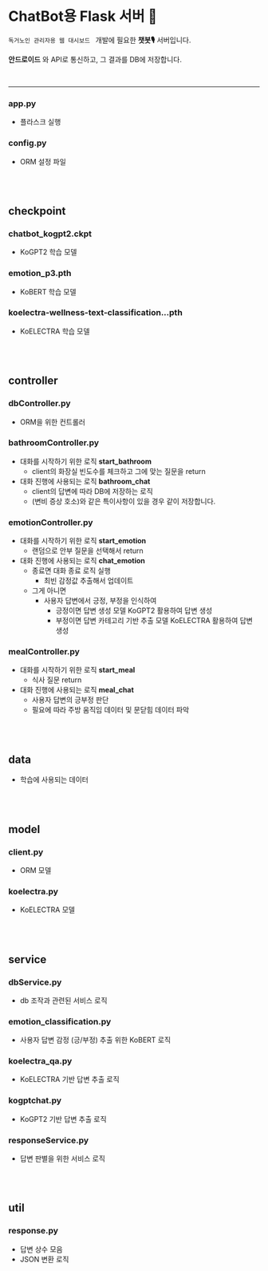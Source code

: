 # ChatBot용 Flask 서버 🐳

`독거노인 관리자용 웹 대시보드 ` 개발에 필요한 __챗봇🎙__ 서버입니다.

__안드로이드__ 와 API로 통신하고, 그 결과를 DB에 저장합니다.


<br>

---

### app.py
- 플라스크 실행 

### config.py
- ORM 설정 파일

<br><br>

## checkpoint
### chatbot_kogpt2.ckpt
- KoGPT2 학습 모델

### emotion_p3.pth
- KoBERT 학습 모델

### koelectra-wellness-text-classification...pth
- KoELECTRA 학습 모델

<br><br>

## controller

### dbController.py
- ORM을 위한 컨트롤러

### bathroomController.py
- 대화를 시작하기 위한 로직 __start_bathroom__
  - client의 화장실 빈도수를 체크하고 그에 맞는 질문을 return
- 대화 진행에 사용되는 로직 __bathroom_chat__
  - client의 답변에 따라 DB에 저장하는 로직
  - (변비 증상 호소)와 같은 특이사항이 있을 경우 같이 저장합니다.
  
### emotionController.py
- 대화를 시작하기 위한 로직 __start_emotion__
  - 랜덤으로 안부 질문을 선택해서 return
- 대화 진행에 사용되는 로직 __chat_emotion__
  - 종료면 대화 종료 로직 실행
    - 최빈 감정값 추출해서 업데이트
  - 그게 아니면
    - 사용자 답변에서 긍정, 부정을 인식하여
      - 긍정이면 답변 생성 모델 KoGPT2 활용하여 답변 생성
      - 부정이면 답변 카테고리 기반 추출 모델 KoELECTRA 활용하여 답변 생성
      
### mealController.py
- 대화를 시작하기 위한 로직 __start_meal__
  - 식사 질문 return
- 대화 진행에 사용되는 로직 __meal_chat__
  - 사용자 답변의 긍부정 판단
  - 필요에 따라 주방 움직임 데이터 및 문닫힘 데이터 파악


<br><br>

## data
- 학습에 사용되는 데이터

<br><br>

## model

### client.py
- ORM 모델

### koelectra.py
- KoELECTRA 모델

<br><br>

## service
### dbService.py
- db 조작과 관련된 서비스 로직

### emotion_classification.py
- 사용자 답변 감정 (긍/부정) 추출 위한 KoBERT 로직

### koelectra_qa.py
- KoELECTRA 기반 답변 추출 로직

### kogptchat.py
- KoGPT2 기반 답변 추출 로직

### responseService.py
- 답변 판별을 위한 서비스 로직

<br><br>

## util

### response.py
- 답변 상수 모음
- JSON 변환 로직
